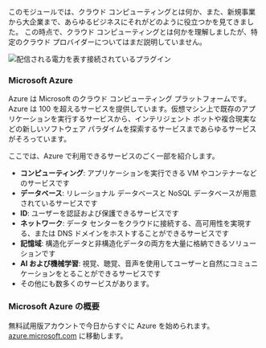 このモジュールでは、クラウド コンピューティングとは何か、また、新規事業から大企業まで、あらゆるビジネスにそれがどのように役立つかを見てきました。 この時点で、クラウド コンピューティングとは何かを理解しましたが、特定のクラウド プロバイダーについてはまだ説明していません。

![配信される電力を表す接続されているプラグイン](../media/7-heading.png)

### <a name="microsoft-azure"></a>Microsoft Azure

Azure は Microsoft のクラウド コンピューティング プラットフォームです。 Azure は 100 を超えるサービスを提供しています。仮想マシン上で既存のアプリケーションを実行するサービスから、インテリジェント ボットや複合現実などの新しいソフトウェア パラダイムを探索するサービスまであらゆるサービスがそろっています。

ここでは、Azure で利用できるサービスのごく一部を紹介します。

- **コンピューティング**: アプリケーションを実行できる VM やコンテナーなどのサービスです
- **データベース**: リレーショナル データベースと NoSQL データベースが用意されているサービスです
- **ID**: ユーザーを認証および保護できるサービスです
- **ネットワーク**: データ センターをクラウドに接続する、高可用性を実現する、または DNS ドメインをホストすることができるサービスです
- **記憶域**: 構造化データと非構造化データの両方を大量に格納できるソリューションです
- **AI および機械学習**: 視覚、聴覚、音声を使用してユーザーと自然にコミュニケーションをとることができるサービスです
- その他にも数多くのサービスがあります。

### <a name="get-started-with-microsoft-azure"></a>Microsoft Azure の概要

無料試用版アカウントで今日からすぐに Azure を始められます。 [azure.microsoft.com](https://azure.microsoft.com) に移動します。
